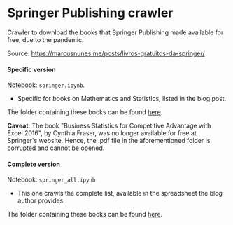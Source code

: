 # Springer Publishing crawler

Crawler to download the books that Springer Publishing made available for free, due to the pandemic.

Source: https://marcusnunes.me/posts/livros-gratuitos-da-springer/

#### Specific version

Notebook: `springer.ipynb`.

- Specific for books on Mathematics and Statistics, listed in the blog post.

The folder containing these books can be found [here](https://drive.google.com/drive/folders/1FfkF47koIqD8jB8GEUNjxwfo0zFKbG0C?usp=sharing).

**Caveat**: The book "Business Statistics for Competitive Advantage with Excel 2016", by Cynthia Fraser, was no longer available for free at Springer's website. Hence, the .pdf file in the aforementioned folder is corrupted and cannot be opened.

#### Complete version

Notebook: `springer_all.ipynb`

- This one crawls the complete list, available in the spreadsheet the blog author provides.

The folder containing these books can be found [here](https://drive.google.com/drive/folders/1xh_9FZNt0lA8X6ebNiHw02ZVcbLWs8Zd?usp=sharing).